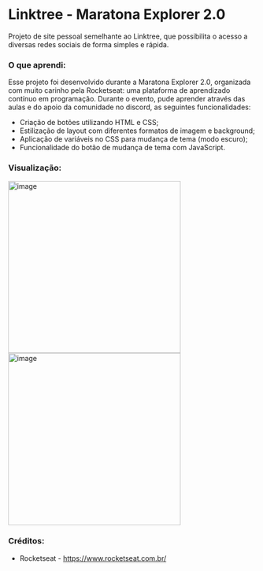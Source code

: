 # Linktree - Maratona Explorer 2.0

Projeto de site pessoal semelhante ao Linktree, que possibilita o acesso a diversas redes sociais de forma simples e rápida.

### O que aprendi:

Esse projeto foi desenvolvido durante a Maratona Explorer 2.0, organizada com muito carinho pela Rocketseat: uma plataforma de
aprendizado contínuo em programação. Durante o evento, pude aprender através das aulas e do apoio da comunidade no discord, as seguintes funcionalidades:

- Criação de botões utilizando HTML e CSS;
- Estilização de layout com diferentes formatos de imagem e background;
- Aplicação de variáveis no CSS para mudança de tema (modo escuro);
- Funcionalidade do botão de mudança de tema com JavaScript.

### Visualização:

<img height="350" alt="image" src="https://user-images.githubusercontent.com/106192001/179662160-66bab5b7-7592-4fd4-943b-48ae24d02626.png"> <img height="350" alt="image" src="https://user-images.githubusercontent.com/106192001/179662230-181ffe32-8fc3-4a57-a52e-bf6732d27ed6.png">

### Créditos:

- Rocketseat - https://www.rocketseat.com.br/
